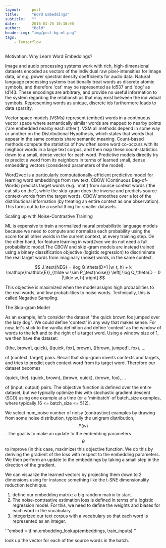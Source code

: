```yaml
---
layout:     post
title:      "Word Embeddings"
subtitle:   ""
date:       2016-04-25 10:30:00
author:     "Beld"
header-img: "img/post-bg-ml.png"
tags:
    - Tensorflow
---
```


Motivation: Why Learn Word Embeddings?

Image and audio processing systems work with rich, high-dimensional datasets encoded as vectors of the individual raw pixel-intensities for image data, or e.g. power spectral density coefficients for audio data. Natural language processing systems traditionally treat words as discrete atomic symbols, and therefore 'cat' may be represented as Id537 and 'dog' as Id143. These encodings are arbitrary, and provide no useful information to the system regarding the relationships that may exist between the individual symbols. Representing words as unique, discrete ids furthermore leads to data sparsity.

Vector space models (VSMs) represent (embed) words in a continuous vector space where semantically similar words are mapped to nearby points ('are embedded nearby each other'). VSM all methods depend in some way or another on the Distributional Hypothesis, which states that words that appear in the same contexts share semantic meaning. Count-based methods compute the statistics of how often some word co-occurs with its neighbor words in a large text corpus, and then map these count-statistics down to a small, dense vector for each word. Predictive models directly try to predict a word from its neighbors in terms of learned small, dense embedding vectors (considered parameters of the model).

Word2vec is a particularly computationally-efficient predictive model for learning word embeddings from raw text. CBOW (Continuous Bag-of-Words) predicts target words (e.g. 'mat') from source context words ('the cat sits on the'), while the skip-gram does the inverse and predicts source context-words from the target words. CBOW smoothes over a lot of the distributional information (by treating an entire context as one observation). This turns out to be a useful thing for smaller datasets.

Scaling up with Noise-Contrastive Training

ML is expensive to train a normalized neural probabilistic language models because we need to compute and normalize each probability using the score for all other words in the current context, at every training step. On the other hand, for feature learning in word2vec we do not need a full probabilistic model.The CBOW and skip-gram models are instead trained using a binary classification objective (logistic regression) to discriminate the real target words from imaginary (noise) words, in the same context.

<center>$$ J_\text{NEG} = \log Q_\theta(D=1 |w_t, h) + k \mathop{\mathbb{E}}_{\tilde w \sim P_\text{noise}}
     \left[ \log Q_\theta(D = 0 |\tilde w, h) \right] $$</center>

This objective is maximized when the model assigns high probabilities to the real words, and low probabilities to noise words. Technically, this is called Negative Sampling.

The Skip-gram Model

As an example, let's consider the dataset "the quick brown fox jumped over the lazy dog". We could define 'context' in any way that makes sense. For now, let's stick to the vanilla definition and define 'context' as the window of words to the left and to the right of a target word. Using a window size of 1, we then have the dataset:

([the, brown], quick), ([quick, fox], brown), ([brown, jumped], fox), ...

of (context, target) pairs. Recall that skip-gram inverts contexts and targets, and tries to predict each context word from its target word. Therefore our dataset becomes

(quick, the), (quick, brown), (brown, quick), (brown, fox), ...

of (input, output) pairs. The objective function is defined over the entire dataset, but we typically optimize this with stochastic gradient descent (SGD) using one example at a time (or a 'minibatch' of batch_size examples, where typically 16 <= batch_size <= 512).

We select num_noise number of noisy (contrastive) examples by drawing from some noise distribution, typically the unigram distribution, $$P(w)$$. The goal is to make an update to the embedding parameters $$θ$$ to improve (in this case, maximize) this objective function. We do this by deriving the gradient of the loss with respect to the embedding parameters. We then perform an update to the embeddings by taking a small step in the direction of the gradient.

We can visualize the learned vectors by projecting them down to 2 dimensions using for instance something like the t-SNE dimensionality reduction technique.

1. define our embedding matrix: a big random matrix to start.
2. The noise-contrastive estimation loss is defined in terms of a logistic regression model. For this, we need to define the weights and biases for each word in the vocabulary.
3. integerized our text corpus with a vocabulary so that each word is represented as an integer.

'''embed = tf.nn.embedding_lookup(embeddings, train_inputs) '''

look up the vector for each of the source words in the batch.
